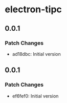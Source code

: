 # electron-tipc

## 0.0.1

### Patch Changes

- ad18dbc: Initial version

## 0.0.1

### Patch Changes

- ef6fef0: Initial version
